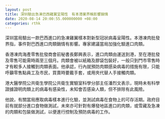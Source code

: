 ```yaml
---
layout: post
title: 深圳驗出急凍巴西雞翼呈陽性　有本港業界稱影響銷情
date: 2020-08-14 20:00:55.000000000 +08:00
categories: rthk
---
```


深圳當局驗出一款巴西進口的急凍雞翼樣本對新型冠狀病毒呈陽性。本港凍肉批發界指，事件對巴西進口肉類銷情有影響。專家建議當局加強化驗進口肉類。

香港凍肉海產零售批發商會前秘書長鄭興表示，進口肉類由運送到港，至在港批發及零售可能需時兩至三個月。肉類會被以紙箱及膠袋包裝好，一般只到門市零售時才有較多人接觸到肉類表面。他承認，行內就預防肉類感染病毒的措施有限，只能呼籲零售點員工及市民，買賣時要戴手套，或用夾代替人手接觸肉類。

港大醫學院公共衛生學院公共衛生實驗室科學分部主任潘烈文表示，現時未有科學證據證明肉類上的病毒有感染性，未知會否感染人類，但不排除有此風險。

他說，有關當局應取病毒樣本進行化驗，並測試病毒在食物上的可存活期。政府目前有就部分進口食物做測試，未來亦可針對有爆發地區進口的肉類，或雪藏及急凍的肉類和包裝做測試，以便進行控制及預防病毒的工作。
